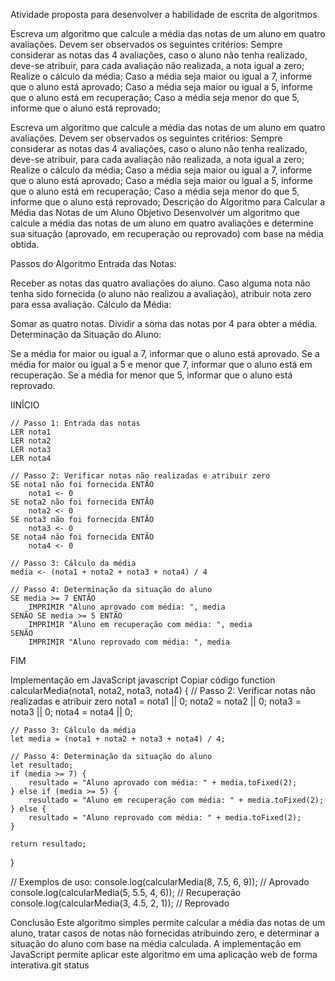 Atividade proposta para desenvolver a habilidade de escrita de algoritmos

Escreva um algoritmo que calcule a média das notas de um aluno em quatro avaliações.
Devem ser observados os seguintes critérios:
Sempre considerar as notas das 4 avaliações, caso o aluno não tenha realizado, deve-se atribuir, para cada avaliação não realizada, a nota igual a zero;
Realize o cálculo da média;
Caso a média seja maior ou igual a 7, informe que o aluno está aprovado;
Caso a média seja maior ou igual a 5, informe que o aluno está em recuperação;
Caso a média seja menor do que 5, informe que o aluno está reprovado;

Escreva um algoritmo que calcule a média das notas de um aluno em quatro avaliações.
Devem ser observados os seguintes critérios:
Sempre considerar as notas das 4 avaliações, caso o aluno não tenha realizado, deve-se atribuir, para cada avaliação não realizada, a nota igual a zero;
Realize o cálculo da média;
Caso a média seja maior ou igual a 7, informe que o aluno está aprovado;
Caso a média seja maior ou igual a 5, informe que o aluno está em recuperação;
Caso a média seja menor do que 5, informe que o aluno está reprovado;
Descrição do Algoritmo para Calcular a Média das Notas de um Aluno
Objetivo
Desenvolver um algoritmo que calcule a média das notas de um aluno em quatro avaliações e determine sua situação (aprovado, em recuperação ou reprovado) com base na média obtida.

Passos do Algoritmo
Entrada das Notas:

Receber as notas das quatro avaliações do aluno.
Caso alguma nota não tenha sido fornecida (o aluno não realizou a avaliação), atribuir nota zero para essa avaliação.
Cálculo da Média:

Somar as quatro notas.
Dividir a soma das notas por 4 para obter a média.
Determinação da Situação do Aluno:

Se a média for maior ou igual a 7, informar que o aluno está aprovado.
Se a média for maior ou igual a 5 e menor que 7, informar que o aluno está em recuperação.
Se a média for menor que 5, informar que o aluno está reprovado.


IINÍCIO

    // Passo 1: Entrada das notas
    LER nota1
    LER nota2
    LER nota3
    LER nota4
    
    // Passo 2: Verificar notas não realizadas e atribuir zero
    SE nota1 não foi fornecida ENTÃO
        nota1 <- 0
    SE nota2 não foi fornecida ENTÃO
        nota2 <- 0
    SE nota3 não foi fornecida ENTÃO
        nota3 <- 0
    SE nota4 não foi fornecida ENTÃO
        nota4 <- 0

    // Passo 3: Cálculo da média
    media <- (nota1 + nota2 + nota3 + nota4) / 4

    // Passo 4: Determinação da situação do aluno
    SE media >= 7 ENTÃO
        IMPRIMIR "Aluno aprovado com média: ", media
    SENÃO SE media >= 5 ENTÃO
        IMPRIMIR "Aluno em recuperação com média: ", media
    SENÃO
        IMPRIMIR "Aluno reprovado com média: ", media

FIM

Implementação em JavaScript
javascript
Copiar código
function calcularMedia(nota1, nota2, nota3, nota4) {
    // Passo 2: Verificar notas não realizadas e atribuir zero
    nota1 = nota1 || 0;
    nota2 = nota2 || 0;
    nota3 = nota3 || 0;
    nota4 = nota4 || 0;

    // Passo 3: Cálculo da média
    let media = (nota1 + nota2 + nota3 + nota4) / 4;

    // Passo 4: Determinação da situação do aluno
    let resultado;
    if (media >= 7) {
        resultado = "Aluno aprovado com média: " + media.toFixed(2);
    } else if (media >= 5) {
        resultado = "Aluno em recuperação com média: " + media.toFixed(2);
    } else {
        resultado = "Aluno reprovado com média: " + media.toFixed(2);
    }

    return resultado;
}

// Exemplos de uso:
console.log(calcularMedia(8, 7.5, 6, 9)); // Aprovado
console.log(calcularMedia(5, 5.5, 4, 6)); // Recuperação
console.log(calcularMedia(3, 4.5, 2, 1)); // Reprovado

Conclusão
Este algoritmo simples permite calcular a média das notas de um aluno, tratar casos de notas não fornecidas atribuindo zero, e determinar a situação do aluno com base na média calculada. A implementação em JavaScript permite aplicar este algoritmo em uma aplicação web de forma interativa.git status
